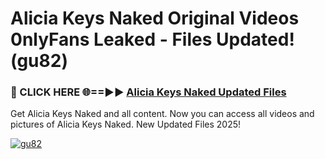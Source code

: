 # Alicia Keys Naked Original Videos 0nlyFans Leaked - Files Updated! (gu82)

<h3>🔴 CLICK HERE 🌐==►► <a href="https://tinyurl.com/up5wt9bj" rel="nofollow">Alicia Keys Naked Updated Files</a></h3>

Get Alicia Keys Naked and all content. Now you can access all videos and pictures of Alicia Keys Naked. New Updated Files 2025!

[![gu82](https://i.imgur.com/ABiUzMV.gif)](https://tinyurl.com/up5wt9bj)
